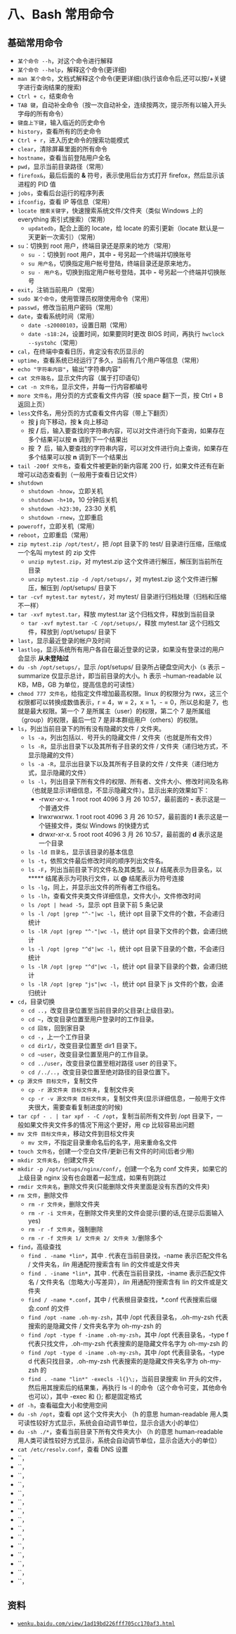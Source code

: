 # 八、Bash 常用命令

## 基础常用命令

*   `某个命令 --h`，对这个命令进行解释
*   `某个命令 --help`，解释这个命令(更详细)
*   `man 某个命令`，文档式解释这个命令(更更详细)(执行该命令后,还可以按/+关键字进行查询结果的搜索)
*   `Ctrl + c`，结束命令
*   `TAB 键`，自动补全命令（按一次自动补全，连续按两次，提示所有以输入开头字母的所有命令）
*   `键盘上下键`，输入临近的历史命令
*   `history`，查看所有的历史命令
*   `Ctrl + r`，进入历史命令的搜索功能模式
*   `clear`，清除屏幕里面的所有命令
*   `hostname`，查看当前登陆用户全名
*   `pwd`，显示当前目录路径（常用）
*   `firefox&`，最后后面的 **&** 符号，表示使用后台方式打开 firefox，然后显示该进程的 PID 值
*   `jobs`，查看后台运行的程序列表
*   `ifconfig`，查看 IP 等信息（常用）
*   `locate 搜索关键字`，快速搜索系统文件/文件夹（类似 Windows 上的 everything 索引式搜索）（常用）
    *   `updatedb`，配合上面的 locate，给 locate 的索引更新（locate 默认是一天更新一次索引）（常用）
*   `su`：切换到 root 用户，终端目录还是原来的地方（常用）
    *   `su -`：切换到 root 用户，其中 **-** 号另起一个终端并切换账号
    *   `su 用户名`，切换指定用户帐号登陆，终端目录还是原来地方。
    *   `su - 用户名`，切换到指定用户帐号登陆，其中 **-** 号另起一个终端并切换账号
*   `exit`，注销当前用户（常用）
*   `sudo 某个命令`，使用管理员权限使用命令（常用）
*   `passwd`，修改当前用户密码（常用）
*   `date`，查看系统时间（常用）
    *   `date -s20080103`，设置日期（常用）
    *   `date -s18:24`，设置时间，如果要同时更改 BIOS 时间，再执行 `hwclock --systohc`（常用）
*   `cal`，在终端中查看日历，肯定没有农历显示的
*   `uptime`，查看系统已经运行了多久，当前有几个用户等信息（常用）
*   `echo "字符串内容"`，输出"字符串内容"
*   `cat 文件路名`，显示文件内容（属于打印语句）
*   `cat -n 文件名`，显示文件，并每一行内容都编号
*   `more 文件名`，用分页的方式查看文件内容（按 space 翻下一页，按 Ctrl + B 返回上页）
*   `less`文件名，用分页的方式查看文件内容（带上下翻页）
    *   按 **j** 向下移动，按 **k** 向上移动
    *   按 **/** 后，输入要查找的字符串内容，可以对文件进行向下查询，如果存在多个结果可以按 **n** 调到下一个结果出
    *   按 **？** 后，输入要查找的字符串内容，可以对文件进行向上查询，如果存在多个结果可以按 **n** 调到下一个结果出
*   `tail -200f 文件名`，查看文件被更新的新内容尾 200 行，如果文件还有在新增可以动态查看到（一般用于查看日记文件）
*   `shutdown`
    *   `shutdown -hnow`，立即关机
    *   `shutdown -h+10`，10 分钟后关机
    *   `shutdown -h23:30`，23:30 关机
    *   `shutdown -rnew`，立即重启
*   `poweroff`，立即关机（常用）
*   `reboot`，立即重启（常用）
*   `zip mytest.zip /opt/test/`，把 /opt 目录下的 test/ 目录进行压缩，压缩成一个名叫 mytest 的 zip 文件
    *   `unzip mytest.zip`，对 mytest.zip 这个文件进行解压，解压到当前所在目录
    *   `unzip mytest.zip -d /opt/setups/`，对 mytest.zip 这个文件进行解压，解压到 /opt/setups/ 目录下
*   `tar -cvf mytest.tar mytest/`，对 mytest/ 目录进行归档处理（归档和压缩不一样）
*   `tar -xvf mytest.tar`，释放 mytest.tar 这个归档文件，释放到当前目录
    *   `tar -xvf mytest.tar -C /opt/setups/`，释放 mytest.tar 这个归档文件，释放到 /opt/setups/ 目录下
*   `last`，显示最近登录的帐户及时间
*   `lastlog`，显示系统所有用户各自在最近登录的记录，如果没有登录过的用户会显示 **从未登陆过**
*   `du -sh /opt/setups/`，显示 /opt/setups/ 目录所占硬盘空间大小（s 表示 –summarize 仅显示总计，即当前目录的大小。h 表示 –human-readable 以 KB，MB，GB 为单位，提高信息的可读性）
*   `chmod 777 文件名`，给指定文件增加最高权限。linux 的权限分为 rwx，这三个权限都可以转换成数值表示，r = 4，w = 2，x = 1，- = 0，所以总和是 7，也就是最大权限。第一个 7 是所属主（user）的权限，第二个 7 是所属组（group）的权限，最后一位 7 是非本群组用户（others）的权限。
*   `ls`，列出当前目录下的所有没有隐藏的文件 / 文件夹。
    *   `ls -a`，列出包括以．号开头的隐藏文件 / 文件夹（也就是所有文件）
    *   `ls -R`，显示出目录下以及其所有子目录的文件 / 文件夹（递归地方式，不显示隐藏的文件）
    *   `ls -a -R`，显示出目录下以及其所有子目录的文件 / 文件夹（递归地方式，显示隐藏的文件）
    *   `ls -l`，列出目录下所有文件的权限、所有者、文件大小、修改时间及名称（也就是显示详细信息，不显示隐藏文件）。显示出来的效果如下：
        *   -rwxr-xr-x. 1 root root 4096 3 月 26 10:57，最前面的 **-** 表示这是一个普通文件
        *   lrwxrwxrwx. 1 root root 4096 3 月 26 10:57，最前面的 **l** 表示这是一个链接文件，类似 Windows 的快捷方式
        *   drwxr-xr-x. 5 root root 4096 3 月 26 10:57，最前面的 **d** 表示这是一个目录
    *   `ls -ld 目录名`，显示该目录的基本信息
    *   `ls -t`，依照文件最后修改时间的顺序列出文件名。
    *   `ls -F`，列出当前目录下的文件名及其类型。以 **/** 结尾表示为目录名，以 ***** 结尾表示为可执行文件，以 **@** 结尾表示为符号连接
    *   `ls -lg`，同上，并显示出文件的所有者工作组名。
    *   `ls -lh`，查看文件夹类文件详细信息，文件大小，文件修改时间
    *   `ls /opt | head -5`，显示 opt 目录下前 5 条记录
    *   `ls -l /opt |grep "^-"|wc -l`，统计 opt 目录下文件的个数，不会递归统计
    *   `ls -lR /opt |grep "^-"|wc -l`，统计 opt 目录下文件的个数，会递归统计
    *   `ls -l /opt |grep "^d"|wc -l`，统计 opt 目录下目录的个数，不会递归统计
    *   `ls -lR /opt |grep "^d"|wc -l`，统计 opt 目录下目录的个数，会递归统计
    *   `ls -lR /opt |grep "js"|wc -l`，统计 opt 目录下 js 文件的个数，会递归统计
*   `cd`，目录切换
    *   `cd ..`，改变目录位置至当前目录的父目录(上级目录)。
    *   `cd ~`，改变目录位置至用户登录时的工作目录。
    *   `cd 回车`，回到家目录
    *   `cd -`，上一个工作目录
    *   `cd dir1/`，改变目录位置至 dir1 目录下。
    *   `cd ~user`，改变目录位置至用户的工作目录。
    *   `cd ../user`，改变目录位置至相对路径 user 的目录下。
    *   `cd /../..`，改变目录位置至绝对路径的目录位置下。
*   `cp 源文件 目标文件`，复制文件
    *   `cp -r 源文件夹 目标文件夹`，复制文件夹
    *   `cp -r -v 源文件夹 目标文件夹`，复制文件夹(显示详细信息，一般用于文件夹很大，需要查看复制进度的时候)
*   `tar cpf - . | tar xpf - -C /opt`，复制当前所有文件到 /opt 目录下，一般如果文件夹文件多的情况下用这个更好，用 cp 比较容易出问题
*   `mv 文件 目标文件夹`，移动文件到目标文件夹
    *   `mv 文件`，不指定目录重命名后的名字，用来重命名文件
*   `touch 文件名`，创建一个空白文件/更新已有文件的时间(后者少用)
*   `mkdir 文件夹名`，创建文件夹
*   `mkdir -p /opt/setups/nginx/conf/`，创建一个名为 conf 文件夹，如果它的上级目录 nginx 没有也会跟着一起生成，如果有则跳过
*   `rmdir 文件夹名`，删除文件夹(只能删除文件夹里面是没有东西的文件夹)
*   `rm 文件`，删除文件
    *   `rm -r 文件夹`，删除文件夹
    *   `rm -r -i 文件夹`，在删除文件夹里的文件会提示(要的话,在提示后面输入 yes)
    *   `rm -r -f 文件夹`，强制删除
    *   `rm -r -f 文件夹 1/ 文件夹 2/ 文件夹 3/`删除多个
*   `find`，高级查找
    *   `find . -name *lin*`，其中 . 代表在当前目录找，-name 表示匹配文件名 / 文件夹名，*lin* 用通配符搜索含有 lin 的文件或是文件夹
    *   `find . -iname *lin*`，其中 . 代表在当前目录找，-iname 表示匹配文件名 / 文件夹名（忽略大小写差异），*lin* 用通配符搜索含有 lin 的文件或是文件夹
    *   `find / -name *.conf`，其中 / 代表根目录查找，*.conf 代表搜索后缀会.conf 的文件
    *   `find /opt -name .oh-my-zsh`，其中 /opt 代表目录名，.oh-my-zsh 代表搜索的是隐藏文件 / 文件夹名字为 oh-my-zsh 的
    *   `find /opt -type f -iname .oh-my-zsh`，其中 /opt 代表目录名，-type f 代表只找文件，.oh-my-zsh 代表搜索的是隐藏文件名字为 oh-my-zsh 的
    *   `find /opt -type d -iname .oh-my-zsh`，其中 /opt 代表目录名，-type d 代表只找目录，.oh-my-zsh 代表搜索的是隐藏文件夹名字为 oh-my-zsh 的
    *   `find . -name "lin*" -execls -l{}\;`，当前目录搜索 lin 开头的文件，然后用其搜索后的结果集，再执行 ls -l 的命令（这个命令可变，其他命令也可以），其中 -exec 和 {}\; 都是固定格式
*   `df -h`，查看磁盘大小和使用空间
*   `du -sh /opt`，查看 opt 这个文件夹大小 （h 的意思 human-readable 用人类可读性较好方式显示，系统会自动调节单位，显示合适大小的单位）
*   `du -sh ./*`，查看当前目录下所有文件夹大小 （h 的意思 human-readable 用人类可读性较好方式显示，系统会自动调节单位，显示合适大小的单位）
*   `cat /etc/resolv.conf`，查看 DNS 设置
*   ``，
*   ``，
*   ``，
*   ``，
*   ``，
*   ``，
*   ``，
*   ``，
*   ``，
*   ``，
*   ``，
*   ``，
*   ``，
*   ``，
*   ``，

## 资料

*   [`wenku.baidu.com/view/1ad19bd226fff705cc170af3.html`](http://wenku.baidu.com/view/1ad19bd226fff705cc170af3.html)